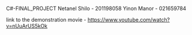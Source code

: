 C#-FINAL_PROJECT 
Netanel Shilo - 201198058
Yinon Manor   - 021659784

link to the demonstration movie - https://www.youtube.com/watch?v=nUuArUS5kOk
